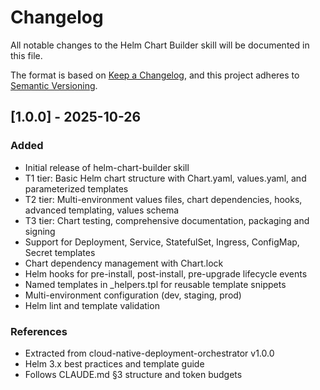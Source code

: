 # Changelog

All notable changes to the Helm Chart Builder skill will be documented in this file.

The format is based on [Keep a Changelog](https://keepachangelog.com/en/1.0.0/),
and this project adheres to [Semantic Versioning](https://semver.org/spec/v2.0.0.html).

## [1.0.0] - 2025-10-26

### Added
- Initial release of helm-chart-builder skill
- T1 tier: Basic Helm chart structure with Chart.yaml, values.yaml, and parameterized templates
- T2 tier: Multi-environment values files, chart dependencies, hooks, advanced templating, values schema
- T3 tier: Chart testing, comprehensive documentation, packaging and signing
- Support for Deployment, Service, StatefulSet, Ingress, ConfigMap, Secret templates
- Chart dependency management with Chart.lock
- Helm hooks for pre-install, post-install, pre-upgrade lifecycle events
- Named templates in _helpers.tpl for reusable template snippets
- Multi-environment configuration (dev, staging, prod)
- Helm lint and template validation

### References
- Extracted from cloud-native-deployment-orchestrator v1.0.0
- Helm 3.x best practices and template guide
- Follows CLAUDE.md §3 structure and token budgets
